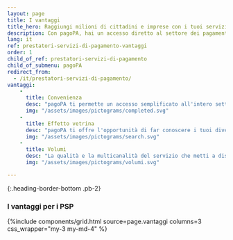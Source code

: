 ```yaml
---
layout: page
title: I vantaggi
title_hero: Raggiungi milioni di cittadini e imprese con i tuoi servizi per la PA
description: Con pagoPA, hai un accesso diretto al settore dei pagamenti per i servizi pubblici e puoi promuovere la tua offerta multicanale da un'unica piattaforma, portando valore aggiunto a una vasta platea di nuovi utenti.
lang: it
ref: prestatori-servizi-di-pagamento-vantaggi
order: 1
child_of_ref: prestatori-servizi-di-pagamento
child_of_submenu: pagoPA
redirect_from:
  - /it/prestatori-servizi-di-pagamento/
vantaggi:
    -
      title: Convenienza
      desc: "pagoPA ti permette un accesso semplificato all'intero settore dei pagamenti per i servizi pubblici: grazie a un unico accordo di adesione, potrai offrire i tuoi servizi di incasso a beneficio di tutti gli enti creditori aderenti alla piattaforma."
      img: "/assets/images/pictograms/completed.svg"
    -
      title: Effetto vetrina
      desc: "pagoPA ti offre l'opportunità di far conoscere i tuoi diversi servizi di pagamento attraverso un'unica piattaforma. Decidi tu quali rendere disponibili lasciando al cittadino la possibilità di scegliere quale usare."
      img: "/assets/images/pictograms/search.svg"
    -
      title: Volumi
      desc: "La qualità e la multicanalità del servizio che metti a disposizione dei cittadini attraverso pagoPA, ti consentono di ampliare la tua clientela e gestire un numero sempre maggiore di transazioni verso la PA, offrendo un'esperienza più competitiva anche in termini di costi."
      img: "/assets/images/pictograms/volumi.svg"

---
```


{:.heading-border-bottom .pb-2}
### I vantaggi per i PSP

{%include components/grid.html 
          source=page.vantaggi
          columns=3
          css_wrapper="my-3 my-md-4"
          %}
